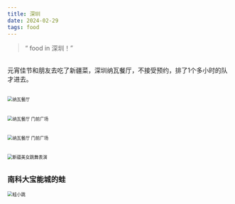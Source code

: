 ```yaml
---
title: 深圳
date: 2024-02-29
tags: food
---
```



> “ food in 深圳！”

##

元宵佳节和朋友去吃了新疆菜，深圳纳瓦餐厅，不接受预约，排了1个多小时的队才进去。

##

<img src="20240229/20240229-1.jpg" alt="纳瓦餐厅" style="zoom:70%;" />



##

<img src="20240229/20240229-2.jpg" alt="纳瓦餐厅 门前广场" style="zoom:70%;" />



##

<img src="20240229/20240229-3.jpg" alt="纳瓦餐厅 门前广场" style="zoom:70%;" />



##

<img src="20240229/20240229-4.jpg" alt="新疆美女跳舞表演" style="zoom:70%;" />





##


### 南科大宝能城的蛙

<img src="20240229/20240229-5.jpg" alt="蛙小跳" style="zoom:70%;" />





